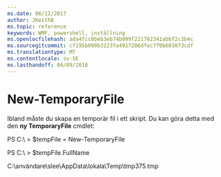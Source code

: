```yaml
---
ms.date: 06/12/2017
author: JKeithB
ms.topic: reference
keywords: WMF, powershell, inställning
ms.openlocfilehash: ada4fcc0beb3eb74b099f221762341abbf2c3b4c
ms.sourcegitcommit: cf195b090b3223fa4917206dfec7f0b603873cdf
ms.translationtype: MT
ms.contentlocale: sv-SE
ms.lasthandoff: 04/09/2018
---
```

# <a name="new-temporaryfile"></a>New-TemporaryFile
Ibland måste du skapa en temporär fil i ett skript. Du kan göra detta med den **ny TemporaryFile** cmdlet:

PS C:\\ &gt; $tempFile = New-TemporaryFile

PS C:\\ &gt; $tempFile.FullName

C:\\användare\\slee\\AppData\\lokala\\Temp\\tmp375.tmp